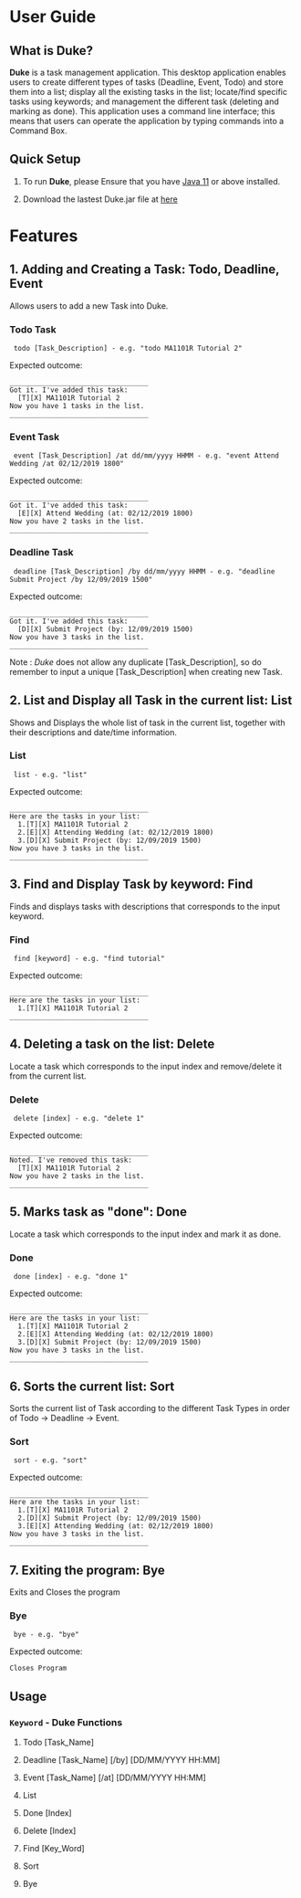 # User Guide



## What is Duke?
**Duke** is a task management application. This desktop application enables users to
create different types of tasks (Deadline, Event, Todo) and store them into a list; 
display all the existing tasks in the list; locate/find specific tasks using keywords;
and management the different task (deleting and marking as done). This application uses
a command line interface; this means that users can operate the application by typing
commands into a Command Box.



## Quick Setup
1. To run **Duke**, please Ensure that you have [Java 11](https://www.oracle.com/technetwork/java/javase/downloads/jdk11-downloads-5066655.html) or above installed.

1. Download the lastest Duke.jar file at [here](https://github.com/shihaoyap/duke/releases)



# Features

## 1. Adding and Creating a Task: Todo, Deadline, Event
Allows users to add a new Task into Duke.

### Todo Task
	
	 todo [Task_Description] - e.g. "todo MA1101R Tutorial 2"


Expected outcome:
```
__________________________________
Got it. I've added this task:
  [T][X] MA1101R Tutorial 2
Now you have 1 tasks in the list.
__________________________________
```

### Event Task
	
	 event [Task_Description] /at dd/mm/yyyy HHMM - e.g. "event Attend Wedding /at 02/12/2019 1800"

Expected outcome:
```
__________________________________
Got it. I've added this task:
  [E][X] Attend Wedding (at: 02/12/2019 1800)
Now you have 2 tasks in the list.
__________________________________
```

### Deadline Task
	
	 deadline [Task_Description] /by dd/mm/yyyy HHMM - e.g. "deadline Submit Project /by 12/09/2019 1500"

Expected outcome:
```
__________________________________
Got it. I've added this task:
  [D][X] Submit Project (by: 12/09/2019 1500)
Now you have 3 tasks in the list.
__________________________________
```
Note : *Duke* does not allow any duplicate [Task_Description], so do remember to input a unique [Task_Description] when
creating new Task.


## 2. List and Display all Task in the current list: List
Shows and Displays the whole list of task in the current list, together with their descriptions and date/time information. 

### List
	
	 list - e.g. "list"

Expected outcome:
```
__________________________________
Here are the tasks in your list:
  1.[T][X] MA1101R Tutorial 2
  2.[E][X] Attending Wedding (at: 02/12/2019 1800)
  3.[D][X] Submit Project (by: 12/09/2019 1500)
Now you have 3 tasks in the list.
__________________________________
```

## 3. Find and Display Task by keyword: Find
Finds and displays tasks with descriptions that corresponds to the input keyword.

### Find
	
	 find [keyword] - e.g. "find tutorial"   

Expected outcome:
```
__________________________________
Here are the tasks in your list:
  1.[T][X] MA1101R Tutorial 2
__________________________________
```

## 4. Deleting a task on the list: Delete
Locate a task which corresponds to the input index and remove/delete it from the current list.

### Delete
	
	 delete [index] - e.g. "delete 1"

Expected outcome:
```
__________________________________
Noted. I've removed this task:
  [T][X] MA1101R Tutorial 2
Now you have 2 tasks in the list.
__________________________________
```

## 5. Marks task as "done": Done
Locate a task which corresponds to the input index and mark it as done.

### Done
	
	 done [index] - e.g. "done 1" 

Expected outcome:
```
__________________________________
Here are the tasks in your list:
  1.[T][X] MA1101R Tutorial 2
  2.[E][X] Attending Wedding (at: 02/12/2019 1800)
  3.[D][X] Submit Project (by: 12/09/2019 1500)
Now you have 3 tasks in the list.
__________________________________
```


## 6. Sorts the current list: Sort
Sorts the current list of Task according to the different Task Types in order of
Todo -> Deadline -> Event.

### Sort
	
	 sort - e.g. "sort" 

Expected outcome:
```
__________________________________
Here are the tasks in your list:
  1.[T][X] MA1101R Tutorial 2
  2.[D][X] Submit Project (by: 12/09/2019 1500)
  3.[E][X] Attending Wedding (at: 02/12/2019 1800)
Now you have 3 tasks in the list.
__________________________________
```

## 7. Exiting the program: Bye
Exits and Closes the program

### Bye
	
	 bye - e.g. "bye"

Expected outcome:
```
Closes Program
```


## Usage

### `Keyword` - Duke Functions

1) Todo [Task_Name]

2) Deadline [Task_Name] [/by] [DD/MM/YYYY HH:MM]

3) Event [Task_Name] [/at] [DD/MM/YYYY HH:MM]

4) List

5) Done [Index]

6) Delete [Index]

7) Find [Key_Word]

8) Sort

9) Bye



